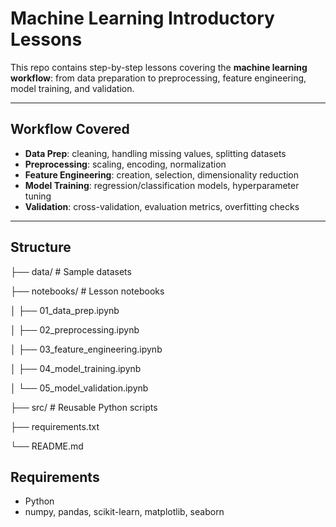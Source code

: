# Machine Learning Introductory Lessons  

This repo contains step-by-step lessons covering the **machine learning workflow**: from data preparation to preprocessing, feature engineering, model training, and validation.  

---

## Workflow Covered
- **Data Prep**: cleaning, handling missing values, splitting datasets  
- **Preprocessing**: scaling, encoding, normalization  
- **Feature Engineering**: creation, selection, dimensionality reduction  
- **Model Training**: regression/classification models, hyperparameter tuning  
- **Validation**: cross-validation, evaluation metrics, overfitting checks  

---

## Structure
├── data/ # Sample datasets

├── notebooks/ # Lesson notebooks

│ ├── 01_data_prep.ipynb

│ ├── 02_preprocessing.ipynb

│ ├── 03_feature_engineering.ipynb

│ ├── 04_model_training.ipynb

│ └── 05_model_validation.ipynb

├── src/ # Reusable Python scripts

├── requirements.txt

└── README.md

## Requirements

- Python
- numpy, pandas, scikit-learn, matplotlib, seaborn

  
